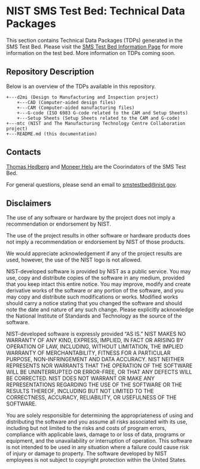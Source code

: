 # NIST SMS Test Bed: Technical Data Packages

This section contains Technical Data Packages (TDPs) generated in the SMS Test Bed. Please visit the [SMS Test Bed Information Page](http://smstestbed.nist.gov/) for more information on the test bed. More information on TDPs coming soon.

## Repository Description

Below is an overview of the TDPs available in this repository.

```
+---d2mi (Design to Manufacturing and Inspection project)
    +---CAD (Computer-aided design files)
    +---CAM (Computer-aided manufacturing files)
    +---G-code (ISO 6983 G-code related to the CAM and Setup Sheets)
    +---Setup Sheets (Setup Sheets related to the CAM and G-code)
+---mtc (NIST and The Manufacturing Technology Centre Collaboration project)
+---README.md (this documentation)
```

## Contacts

[Thomas Hedberg](http://www.nist.gov/el/msid/syseng/thedberg.cfm) and [Moneer Helu](http://www.nist.gov/el/msid/infotest/mhelu.cfm) are the Coorindators of the SMS Test Bed.

For general questions, please send an email to smstestbed@nist.gov.

## Disclaimers

The use of any software or hardware by the project does not imply a recommendation or endorsement by NIST.

The use of the project results in other software or hardware products does not imply a recommendation or endorsement by NIST of those products.

We would appreciate acknowledgement if any of the project results are used, however, the use of the NIST logo is not allowed.

NIST-developed software is provided by NIST as a public service. You may use, copy and distribute copies of the software in any medium, provided that you keep intact this entire notice. You may improve, modify and create derivative works of the software or any portion of the software, and you may copy and distribute such modifications or works. Modified works should carry a notice stating that you changed the software and should note the date and nature of any such change. Please explicitly acknowledge the National Institute of Standards and Technology as the source of the software.

NIST-developed software is expressly provided “AS IS.” NIST MAKES NO WARRANTY OF ANY KIND, EXPRESS, IMPLIED, IN FACT OR ARISING BY OPERATION OF LAW, INCLUDING, WITHOUT LIMITATION, THE IMPLIED WARRANTY OF MERCHANTABILITY, FITNESS FOR A PARTICULAR PURPOSE, NON-INFRINGEMENT AND DATA ACCURACY. NIST NEITHER REPRESENTS NOR WARRANTS THAT THE OPERATION OF THE SOFTWARE WILL BE UNINTERRUPTED OR ERROR-FREE, OR THAT ANY DEFECTS WILL BE CORRECTED. NIST DOES NOT WARRANT OR MAKE ANY REPRESENTATIONS REGARDING THE USE OF THE SOFTWARE OR THE RESULTS THEREOF, INCLUDING BUT NOT LIMITED TO THE CORRECTNESS, ACCURACY, RELIABILITY, OR USEFULNESS OF THE SOFTWARE.

You are solely responsible for determining the appropriateness of using and distributing the software and you assume all risks associated with its use, including but not limited to the risks and costs of program errors, compliance with applicable laws, damage to or loss of data, programs or equipment, and the unavailability or interruption of operation. This software is not intended to be used in any situation where a failure could cause risk of injury or damage to property. The software developed by NIST employees is not subject to copyright protection within the United States.
